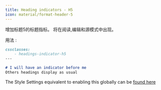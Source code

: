 ```yaml
---
title: Heading indicators - H5
icon: material/format-header-5
---
```


增加标题5的标题指标。 将在阅读,编辑和源模式中出现。

用法 :
```md
cssclasses:
    - headings-indicator-h5
---

# I will have an indicator before me
Others headings display as usual
```

The Style Settings equivalent to enabling this globally can be [found here](。/。/Style-Settings/Editor/Typography/headings/index.md#for-heading-5)